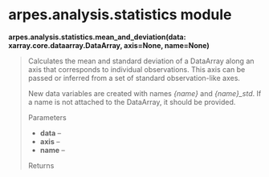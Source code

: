 arpes.analysis.statistics module
================================

**arpes.analysis.statistics.mean\_and\_deviation(data:
xarray.core.dataarray.DataArray, axis=None, name=None)**

> Calculates the mean and standard deviation of a DataArray along an
> axis that corresponds to individual observations. This axis can be
> passed or inferred from a set of standard observation-like axes.
>
> New data variables are created with names *{name}* and *{name}\_std*.
> If a name is not attached to the DataArray, it should be provided.
>
> Parameters  
> -   **data** –
> -   **axis** –
> -   **name** –
>
> Returns  
